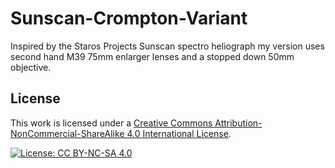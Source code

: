 # Sunscan-Crompton-Variant
Inspired by the Staros Projects Sunscan spectro heliograph my version uses second hand M39 75mm enlarger lenses and a stopped down 50mm objective.

## License

This work is licensed under a [Creative Commons Attribution-NonCommercial-ShareAlike 4.0 International License](https://creativecommons.org/licenses/by-nc-sa/4.0/).

[![License: CC BY-NC-SA 4.0](https://img.shields.io/badge/License-CC%20BY--NC--SA%204.0-lightgrey.svg)](https://creativecommons.org/licenses/by-nc-sa/4.0/)
